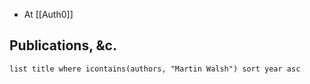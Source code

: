 - At [[Auth0]]
## Publications, &c.
```dataview
list title where icontains(authors, "Martin Walsh") sort year asc
```